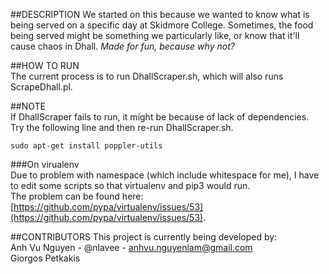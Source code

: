 ##DESCRIPTION
We started on this because we wanted to know what is being served on a specific day at Skidmore College. Sometimes, the food being served might be something we particularly like, or know that it'll cause chaos in Dhall. 
*Made for fun, because why not?*

##HOW TO RUN  
The current process is to run DhallScraper.sh, which will also runs ScrapeDhall.pl.  

##NOTE  
If DhallScraper fails to run, it might be because of lack of dependencies.   
Try the following line and then re-run DhallScraper.sh.  
```
sudo apt-get install poppler-utils
```

###On virualenv  
Due to problem with namespace (which include whitespace for me), I have to edit some scripts so that virtualenv and pip3 would run.  
The problem can be found here: [https://github.com/pypa/virtualenv/issues/53](https://github.com/pypa/virtualenv/issues/53).  

##CONTRIBUTORS
This project is currently being developed by:  
Anh Vu Nguyen - @nlavee - anhvu.nguyenlam@gmail.com  
Giorgos Petkakis  

